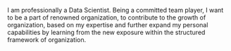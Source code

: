 I am professionally a Data Scientist. Being a committed team player, I want to be a 
part of renowned organization, to contribute to the growth of organization, based 
on my expertise and further expand my personal capabilities by learning from the 
new exposure within the structured framework of organization.
